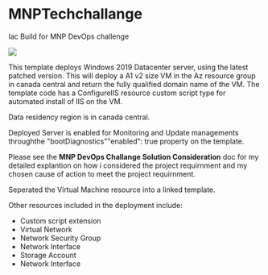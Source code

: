 # MNPTechchallange
Iac Build for MNP DevOps challenge

<a href="https://portal.azure.com/#create/Microsoft.Template/uri/https%3A%2F%2Fraw.githubusercontent.com%2Fcloudguydev%2FMNPTechchallange%2Fmain%2FMNP_VMWebserver_template.json" rel="nofollow">
  <img src="https://aka.ms/deploytoazurebutton"/>
</a>

This template  deploys  Windows 2019 Datacenter server, using the latest patched version. This will deploy a A1 v2 size VM in the Az resource group in canada central and return the fully qualified domain name of the VM. The template code has a ConfigureIIS resource custom script type for automated install of IIS  on the VM.

Data residency region is in canada central.

Deployed Server is enabled for Monitoring  and Update managements throughthe "bootDiagnostics""enabled": true property on the template. 

Please see the <b> MNP DevOps Challange Solution Consideration</b> doc for my detailed explantion on how i considered the project requirnment and my chosen cause of action to meet the project requirnment. 

Seperated the Virtual Machine resource into a linked template.

Other resources included in the deployment include:

- Custom script extension
- Virtual Network
- Network Security Group
- Network Interface
- Storage Account
- Network Interface
